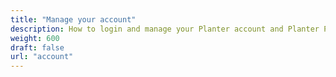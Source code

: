 ```yaml
---
title: "Manage your account"
description: How to login and manage your Planter account and Planter Premium subscription
weight: 600
draft: false
url: "account"
---
```

